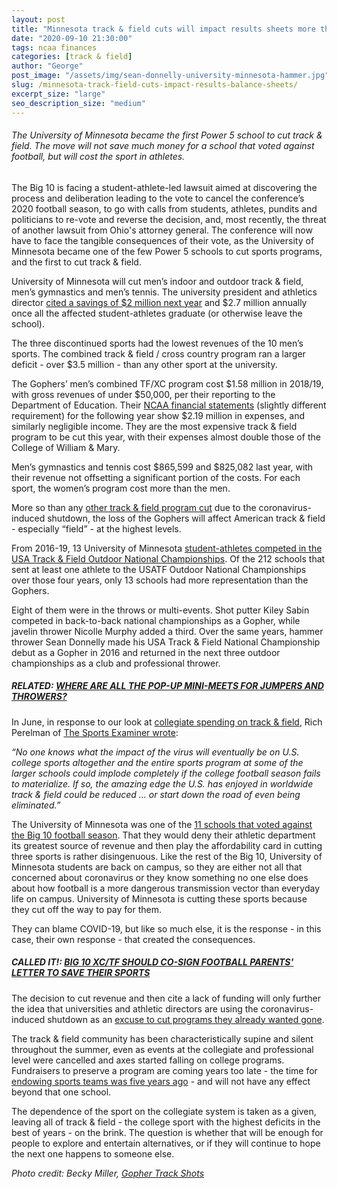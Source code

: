 ```yaml
---
layout: post
title: "Minnesota track & field cuts will impact results sheets more than balance sheets"
date: "2020-09-10 21:30:00"
tags: ncaa finances
categories: [track & field]
author: "George"
post_image: "/assets/img/sean-donnelly-university-minnesota-hammer.jpg"
slug: /minnesota-track-field-cuts-impact-results-balance-sheets/
excerpt_size: "large"
seo_description_size: "medium"
---
```


<h6>The University of Minnesota became the first Power 5 school to cut track & field. The move will not save much money for a school that voted against football, but will cost the sport in athletes.</h6>

The Big 10 is facing a student-athlete-led lawsuit aimed at discovering the process and deliberation leading to the vote to cancel the conference’s 2020 football season, to go with calls from students, athletes, pundits and politicians to re-vote and reverse the decision, and, most recently, the threat of another lawsuit from Ohio's attorney general. The conference will now have to face the tangible consequences of their vote, as the University of Minnesota became one of the few Power 5 schools to cut sports programs, and the first to cut track & field.

University of Minnesota will cut men’s indoor and outdoor track & field, men’s gymnastics and men’s tennis. The university president and athletics director [cited a savings of $2 million next year](https://gophersports.com/news/2020/9/10/an-open-letter-to-the-university-of-minnesota-athletics-community.aspx) and $2.7 million annually once all the affected student-athletes graduate (or otherwise leave the school).

The three discontinued sports had the lowest revenues of the 10 men’s sports. The combined track & field / cross country program ran a larger deficit - over $3.5 million - than any other sport at the university.

The Gophers’ men’s combined TF/XC program cost $1.58 million in 2018/19, with gross revenues of under $50,000, per their reporting to the Department of Education. Their [NCAA financial statements](https://gophersports.com/sports/2018/5/21/ot-financial-reports-html.aspx) (slightly different requirement) for the following year show $2.19 million in expenses, and similarly negligible income. They are the most expensive track & field program to be cut this year, with their expenses almost double those of the College of William & Mary.

Men’s gymnastics and tennis cost $865,599 and $825,082 last year, with their revenue not offsetting a significant portion of the costs. For each sport, the women’s program cost more than the men.

More so than any [other track & field program cut](https://nalathletics.com/blog/2020/08/10/more-college-track-and-field-cuts) due to the coronavirus-induced shutdown, the loss of the Gophers will affect American track & field - especially “field” - at the highest levels.

From 2016-19, 13 University of Minnesota [student-athletes competed in the USA Track & Field Outdoor National Championships](https://nalathletics.com/blog/2020/08/03/finding-professional-track-and-field-athletes). Of the 212 schools that sent at least one athlete to the USATF Outdoor National Championships over those four years, only 13 schools had more representation than the Gophers.

Eight of them were in the throws or multi-events. Shot putter Kiley Sabin competed in back-to-back national championships as a Gopher, while javelin thrower Nicolle Murphy added a third. Over the same years, hammer thrower Sean Donnelly made his USA Track & Field National Championship debut as a Gopher in 2016 and returned in the next three outdoor championships as a club and professional thrower.

##### <strong>RELATED: [WHERE ARE ALL THE POP-UP MINI-MEETS FOR JUMPERS AND THROWERS?](https://nalathletics.com/blog/2020/08/24/where-pop-up-meets-jumpers-throwers)</strong>

In June, in response to our look at [collegiate spending on track & field](https://nalathletics.com/blog/2020/06/11/collegiate-spending-track-and-field-governing-bodies), Rich Perelman of [The Sports Examiner wrote](http://www.thesportsexaminer.com/lane-one-study-shows-u-s-colleges-spent-almost-1-billion-on-track-with-more-than-25000-athletes-on-scholarship/):

<em>“No one knows what the impact of the virus will eventually be on U.S. college sports altogether and the entire sports program at some of the larger schools could implode completely if the college football season fails to materialize. If so, the amazing edge the U.S. has enjoyed in worldwide track & field could be reduced … or start down the road of even being eliminated.”</em>

The University of Minnesota was one of the [11 schools that voted against the Big 10 football season](https://www.outkick.com/big-ten-reveals-11-3-vote-in-nebraska-players-court-case/). That they would deny their athletic department its greatest source of revenue and then play the affordability card in cutting three sports is rather disingenuous. Like the rest of the Big 10, University of Minnesota students are back on campus, so they are either not all that concerned about coronavirus or they know something no one else does about how football is a more dangerous transmission vector than everyday life on campus. University of Minnesota is cutting these sports because they cut off the way to pay for them.

They can blame COVID-19, but like so much else, it is the response - in this case, their own response - that created the consequences.

##### <strong>CALLED IT!: [BIG 10 XC/TF SHOULD CO-SIGN FOOTBALL PARENTS' LETTER TO SAVE THEIR SPORTS](https://nalathletics.com/blog/2020/08/17/big-10-cross-country-track-and-field-football-parents)</strong>

The decision to cut revenue and then cite a lack of funding will only further the idea that universities and athletic directors are using the coronavirus-induced shutdown as an [excuse to cut programs they already wanted gone](https://nalathletics.com/blog/2020/09/04/college-track-and-field-cuts-football-not-help).

The track & field community has been characteristically supine and silent throughout the summer, even as events at the collegiate and professional level were cancelled and axes started falling on college programs. Fundraisers to preserve a program are coming years too late - the time for [endowing sports teams was five years ago](https://nalathletics.com/blog/2020/07/13/stanford-athletics-program-cuts-endowments) - and will not have any effect beyond that one school.

The dependence of the sport on the collegiate system is taken as a given, leaving all of track & field - the college sport with the highest deficits in the best of years - on the brink. The question is whether that will be enough for people to explore and entertain alternatives, or if they will continue to hope the next one happens to someone else.

<em>Photo credit: Becky Miller, [Gopher Track Shots](https://www.gophertrackshots.net/)</em>
